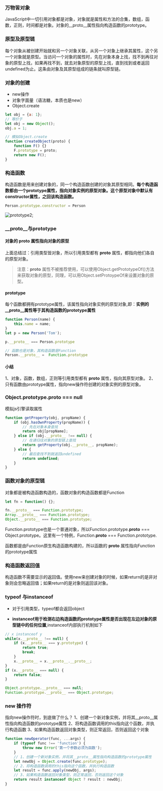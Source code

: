 ### 万物皆对象
JavaScript中一切引用对象都是对象，对象就是属性和方法的合集，数组，函数，正则，时间都是对象。对象的__proto__属性指向构造函数的prototype。

### 原型及原型链
每个对象从被创建开始就和另一个对象关联，从另一个对象上继承其属性，这个另一个对象就是原型。当访问一个对象的属性时，先在对象本身上找，找不到再往对象的原型上找，如果再找不到，就去对象原型的原型上找，直到找到或者返回undefined为止。这条由对象及其原型组成的链条就叫原型链。

### 对象的创建
- new操作
- 对象字面量（语法糖，本质也是new）
- Object.create

```js
let obj = {a: 1};
// 等价于
let obj = new Object();
obj.a = 1;

// 模拟Object.create
function createObject(proto) {
    function F() {}
    F.prototype = proto;
    return new F();
}
```


### 构造函数
构造函数是用来创建对象的，同一个构造函数创建的对象其原型相同。**每个构造函数都由一个prototype属性，指向对象实例的原型对象。这个原型对象中默认有constructor属性，之回该构造函数。**
```js
Person.prototype.constructor = Person
```
![prototype2]('../image/prototype2.png');

### __proto__与prototype
#### 对象的 __proto__ 属性指向对象的原型
上面总结过：引用类型皆对象，所以引用类型都有 __proto__ 属性，都指向他们各自的原型对象。
> 注意：__proto__ 属性不被推荐使用，可以使用Object.getPrototypeOf()方法来获取对象的原型，同理，可以用Object.setProtoypeOf来设置对象的原型。

#### prototype
每个函数都拥有prototype属性，该属性指向对象实例的原型对象,即：**实例的__proto__属性等于其构造函数的prototype属性**
```js
function Person(name) {
    this.name = name;
}
let p = new Person('Tom');

p.__proto__ === Person.prototype

// 函数也是对象，其构造函数是Function
Person.__proto__ =  Function.prototype
```

#### 小结
1、对象，函数，数组，正则等引用类型都有 __proto__ 属性，指向其原型对象。
2、只有函数由prototype属性，指向new操作符创建的对象实例的原型对象。


### Object.prototype.__proto__ === null
模拟js引擎读取属性
```js
function getProperty(obj, propName) {
    if (obj.hasOwnProperty(propName)) {
        // 先在对象本身查找
        return obj[propName];
    } else if (obj.__proto__ !== null) {
        // 在递归往对象的原型链上查找
        return getProperty(obj.__proto__, propName);
    } else {
        // 最后查找不到就返回undefined
        return undefined;
    }
}
```

### 函数对象的原型链
对象都是被构造函数构造的，函数对象的构造函数都是Function
```js
let fn = function() {};

fn.__proto__ === Function.prototype;
Array.__proto__ === Function.prototype;
Object.__proto__ === Function.prototype;
```
Function.prototype也是一个普通对象，所以Function.prototype.__proto__ === Object.prototype。这里有一个特例，Function.__proto__ === Function.prototype.

函数都是由Function原生构造函数构建的，所以函数的 __proto__ 属性指向Function的prototype属性


### 构造函数返回值
构造函数不需要显示的返回值。使用new来创建对象的时候，如果return的是非对象则会忽略返回值；如果return的是对象则返回该对象。


### typeof 与instanceof
- 对于引用类型，typeof都会返回object

- **instanceof用于检测右边构造函数的prototype属性是否出现在左边对象的原型链中的任何位置**,instanceof内部执行机制如下
```js
// x instanceof y
while(x.__proto__ !== null) {
    if (x.__proto__ === y.prototype) {
        return true;
        break;
    }
    x.__proto__ = x.__proto__.__proto__;
}
if (x.__proto__ === null) {
    return false;
}

Object.prototype.__proto__ === null;
Function.prototype.__proto__ === Object.prototype;

```

### new 操作符
指向new操作符时，到底做了什么？
1、创建一个新对象实例，并将其__proto__属性指向构造函数的prototype属性
2、将构造函数调用的this指向这个函数，并执行构造函数
3、如果构造函数返回对象类型，则正常返回，否则返回这个对象

```js
function newOperator(func, ...args) {
    if (typeof func !== 'function') {
        throw new Error('第一个参数必须为函数');
    }
    // 1、创建一个新对象实例，并将其__proto__属性指向构造函数的prototype属性
    let newObj = Object.create(func.prototype);
    // 2、将构造函数调用的this指向这个函数，并执行构造函数
    let result = func.apply(newObj, args);
    // 3、如果构造函数返回对象类型，则正常返回，否则返回这个对象
    return result instanceof Object ? result : newObj;
}
```